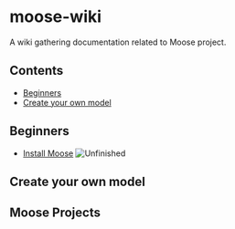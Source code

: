 # moose-wiki

A wiki gathering documentation related to Moose project.

## Contents

- [Beginners](#Beginners)
- [Create your own model](#Create-your-own-model)

## Beginners

- [Install Moose](Beginners/InstallMoose.md) ![Unfinished](https://img.shields.io/badge/Progress-Unfinished-yellow.svg?style=flat)

## Create your own model

## Moose Projects
